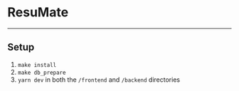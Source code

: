 # ResuMate

---

## Setup

1. `make install`
2. `make db_prepare`
3. `yarn dev` in both the `/frontend` and `/backend` directories
